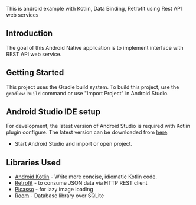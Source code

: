 This is android example with Kotlin, Data Binding, Retrofit using Rest API web services 

Introduction
------------
The goal of this Android Native application is to implement interface with  REST API web service. 

Getting Started
---------------
This project uses the Gradle build system. To build this project, use the
`gradlew build` command or use "Import Project" in Android Studio.

Android Studio IDE setup
------------------------
For development, the latest version of Android Studio is required with Kotlin plugin configure. The latest version can be
downloaded from [here](https://developer.android.com/studio/).

- Start Android Studio and import or open project.

Libraries Used
--------------
* [Android Kotlin](https://developer.android.com/kotlin) - Write more concise, idiomatic Kotlin code.
* [Retrofit](https://square.github.io/retrofit/) - to consume JSON data via HTTP REST client
* [Picasso](https://square.github.io/picasso/) - for lazy image loading
* [Room](https://developer.android.com/training/data-storage/room) - Database library over SQLite
